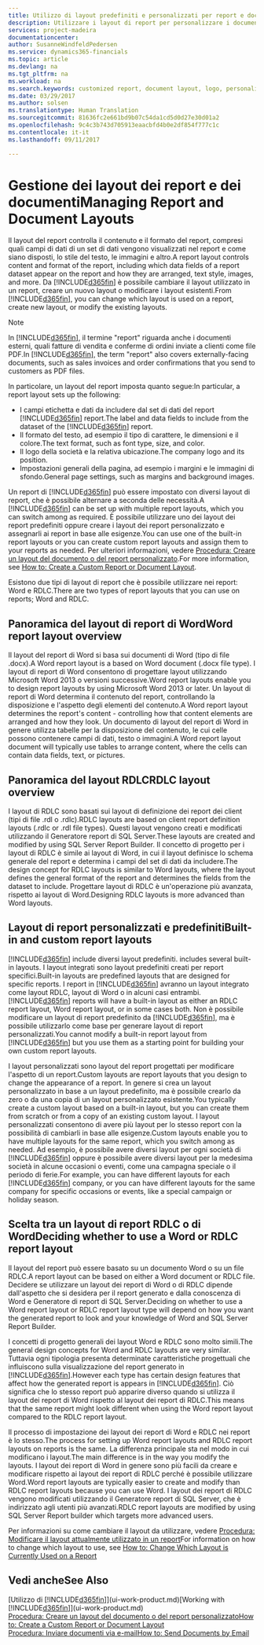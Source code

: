 ```yaml
---
title: Utilizzo di layout predefiniti e personalizzati per report e documenti | Documenti Microsoft
description: Utilizzare i layout di report per personalizzare i documenti, ad esempio, per personalizzare il carattere, il logo o le impostazioni della pagina di file PDF da inviare ai clienti.
services: project-madeira
documentationcenter: 
author: SusanneWindfeldPedersen
ms.service: dynamics365-financials
ms.topic: article
ms.devlang: na
ms.tgt_pltfrm: na
ms.workload: na
ms.search.keywords: customized report, document layout, logo, personalize
ms.date: 03/29/2017
ms.author: solsen
ms.translationtype: Human Translation
ms.sourcegitcommit: 81636fc2e661bd9b07c54da1cd5d0d27e30d01a2
ms.openlocfilehash: 9c4c3b743d705913eaacbfd4b0e2df854f777c1c
ms.contentlocale: it-it
ms.lasthandoff: 09/11/2017

---
```

# <a name="managing-report-and-document-layouts"></a><span data-ttu-id="0782a-103">Gestione dei layout dei report e dei documenti</span><span class="sxs-lookup"><span data-stu-id="0782a-103">Managing Report and Document Layouts</span></span>
<span data-ttu-id="0782a-104">Il layout del report controlla il contenuto e il formato del report, compresi quali campi di dati di un set di dati vengono visualizzati nel report e come siano disposti, lo stile del testo, le immagini e altro.</span><span class="sxs-lookup"><span data-stu-id="0782a-104">A report layout controls content and format of the report, including which data fields of a report dataset appear on the report and how they are arranged, text style, images, and more.</span></span> <span data-ttu-id="0782a-105">Da [!INCLUDE[d365fin](includes/d365fin_md.md)] è possibile cambiare il layout utilizzato in un report, creare un nuovo layout o modificare i layout esistenti.</span><span class="sxs-lookup"><span data-stu-id="0782a-105">From [!INCLUDE[d365fin](includes/d365fin_md.md)], you can change which layout is used on a report, create new layout, or modify the existing layouts.</span></span>

> [!NOTE]  
>   <span data-ttu-id="0782a-106">In [!INCLUDE[d365fin](includes/d365fin_md.md)], il termine "report" riguarda anche i documenti esterni, quali fatture di vendita e conferme di ordini inviate a clienti come file PDF.</span><span class="sxs-lookup"><span data-stu-id="0782a-106">In [!INCLUDE[d365fin](includes/d365fin_md.md)], the term "report" also covers externally-facing documents, such as sales invoices and order confirmations that you send to customers as PDF files.</span></span>

<span data-ttu-id="0782a-107">In particolare, un layout del report imposta quanto segue:</span><span class="sxs-lookup"><span data-stu-id="0782a-107">In particular, a report layout sets up the following:</span></span>

* <span data-ttu-id="0782a-108">I campi etichetta e dati da includere dal set di dati del report [!INCLUDE[d365fin](includes/d365fin_md.md)] report.</span><span class="sxs-lookup"><span data-stu-id="0782a-108">The label and data fields to include from the dataset of the [!INCLUDE[d365fin](includes/d365fin_md.md)] report.</span></span>
* <span data-ttu-id="0782a-109">Il formato del testo, ad esempio il tipo di carattere, le dimensioni e il colore.</span><span class="sxs-lookup"><span data-stu-id="0782a-109">The text format, such as font type, size, and color.</span></span>
* <span data-ttu-id="0782a-110">Il logo della società e la relativa ubicazione.</span><span class="sxs-lookup"><span data-stu-id="0782a-110">The company logo and its position.</span></span>
* <span data-ttu-id="0782a-111">Impostazioni generali della pagina, ad esempio i margini e le immagini di sfondo.</span><span class="sxs-lookup"><span data-stu-id="0782a-111">General page settings, such as margins and background images.</span></span>

<span data-ttu-id="0782a-112">Un report di [!INCLUDE[d365fin](includes/d365fin_md.md)] può essere impostato con diversi layout di report, che è possibile alternare a seconda delle necessità.</span><span class="sxs-lookup"><span data-stu-id="0782a-112">A [!INCLUDE[d365fin](includes/d365fin_md.md)] can be set up with multiple report layouts, which you can switch among as required.</span></span> <span data-ttu-id="0782a-113">È possibile utilizzare uno dei layout dei report predefiniti oppure creare i layout dei report personalizzato e assegnarli ai report in base alle esigenze.</span><span class="sxs-lookup"><span data-stu-id="0782a-113">You can use one of the built-in report layouts or you can create custom report layouts and assign them to your reports as needed.</span></span> <span data-ttu-id="0782a-114">Per ulteriori informazioni, vedere [Procedura: Creare un layout del documento o del report personalizzato](ui-how-create-custom-report-layout.md).</span><span class="sxs-lookup"><span data-stu-id="0782a-114">For more information, see [How to: Create a Custom Report or Document Layout](ui-how-create-custom-report-layout.md).</span></span>

<span data-ttu-id="0782a-115">Esistono due tipi di layout di report che è possibile utilizzare nei report: Word e RDLC.</span><span class="sxs-lookup"><span data-stu-id="0782a-115">There are two types of report layouts that you can use on reports; Word and RDLC.</span></span>

## <a name="word-report-layout-overview"></a><span data-ttu-id="0782a-116">Panoramica del layout di report di Word</span><span class="sxs-lookup"><span data-stu-id="0782a-116">Word report layout overview</span></span>
<span data-ttu-id="0782a-117">Il layout del report di Word si basa sui documenti di Word (tipo di file .docx).</span><span class="sxs-lookup"><span data-stu-id="0782a-117">A Word report layout is a based on Word document (.docx file type).</span></span> <span data-ttu-id="0782a-118">I layout di report di Word consentono di progettare layout utilizzando Microsoft Word 2013 o versioni successive.</span><span class="sxs-lookup"><span data-stu-id="0782a-118">Word report layouts enable you to design report layouts by using Microsoft Word 2013 or later.</span></span> <span data-ttu-id="0782a-119">Un layout di report di Word determina il contenuto del report, controllando la disposizione e l'aspetto degli elementi del contenuto.</span><span class="sxs-lookup"><span data-stu-id="0782a-119">A Word report layout determines the report's content - controlling how that content elements are arranged and how they look.</span></span> <span data-ttu-id="0782a-120">Un documento di layout del report di Word in genere utilizza tabelle per la disposizione del contenuto, le cui celle possono contenere campi di dati, testo o immagini.</span><span class="sxs-lookup"><span data-stu-id="0782a-120">A Word report layout document will typically use tables to arrange content, where the cells can contain data fields, text, or pictures.</span></span>

## <a name="rdlc-layout-overview"></a><span data-ttu-id="0782a-121">Panoramica del layout RDLC</span><span class="sxs-lookup"><span data-stu-id="0782a-121">RDLC layout overview</span></span>
<span data-ttu-id="0782a-122">I layout di RDLC sono basati sui layout di definizione dei report dei client (tipi di file .rdl o .rdlc).</span><span class="sxs-lookup"><span data-stu-id="0782a-122">RDLC layouts are based on client report definition layouts (.rdlc or .rdl file types).</span></span> <span data-ttu-id="0782a-123">Questi layout vengono creati e modificati utilizzando il Generatore report di SQL Server.</span><span class="sxs-lookup"><span data-stu-id="0782a-123">These layouts are created and modified by using SQL Server Report Builder.</span></span> <span data-ttu-id="0782a-124">Il concetto di progetto per i layout di RDLC è simile ai layout di Word, in cui il layout definisce lo schema generale del report e determina i campi del set di dati da includere.</span><span class="sxs-lookup"><span data-stu-id="0782a-124">The design concept for RDLC layouts is similar to Word layouts, where the layout defines the general format of the report and determines the fields from the dataset to include.</span></span> <span data-ttu-id="0782a-125">Progettare layout di RDLC è un'operazione più avanzata, rispetto ai layout di Word.</span><span class="sxs-lookup"><span data-stu-id="0782a-125">Designing RDLC layouts is more advanced than Word layouts.</span></span>

## <a name="built-in-and-custom-report-layouts"></a><span data-ttu-id="0782a-126">Layout di report personalizzati e predefiniti</span><span class="sxs-lookup"><span data-stu-id="0782a-126">Built-in and custom report layouts</span></span>
[!INCLUDE[d365fin](includes/d365fin_md.md)]<span data-ttu-id="0782a-127"> include diversi layout predefiniti.</span><span class="sxs-lookup"><span data-stu-id="0782a-127"> includes several built-in layouts.</span></span> <span data-ttu-id="0782a-128">I layout integrati sono layout predefiniti creati per report specifici.</span><span class="sxs-lookup"><span data-stu-id="0782a-128">Built-in layouts are predefined layouts that are designed for specific reports.</span></span> <span data-ttu-id="0782a-129">I report in [!INCLUDE[d365fin](includes/d365fin_md.md)] avranno un layout integrato come layout RDLC, layout di Word o in alcuni casi entrambi.</span><span class="sxs-lookup"><span data-stu-id="0782a-129">[!INCLUDE[d365fin](includes/d365fin_md.md)] reports will have a built-in layout as either an RDLC report layout, Word report layout, or in some cases both.</span></span> <span data-ttu-id="0782a-130">Non è possibile modificare un layout di report predefinito da [!INCLUDE[d365fin](includes/d365fin_md.md)], ma è possibile utilizzarlo come base per generare layout di report personalizzati.</span><span class="sxs-lookup"><span data-stu-id="0782a-130">You cannot modify a built-in report layout from [!INCLUDE[d365fin](includes/d365fin_md.md)] but you use them as a starting point for building your own custom report layouts.</span></span>

<span data-ttu-id="0782a-131">I layout personalizzati sono layout del report progettati per modificare l'aspetto di un report.</span><span class="sxs-lookup"><span data-stu-id="0782a-131">Custom layouts are report layouts that you design to change the appearance of a report.</span></span> <span data-ttu-id="0782a-132">In genere si crea un layout personalizzato in base a un layout predefinito, ma è possibile crearlo da zero o da una copia di un layout personalizzato esistente.</span><span class="sxs-lookup"><span data-stu-id="0782a-132">You typically create a custom layout based on a built-in layout, but you can create them from scratch or from a copy of an existing custom layout.</span></span> <span data-ttu-id="0782a-133">I layout personalizzati consentono di avere più layout per lo stesso report con la possibilità di cambiarli in base alle esigenze.</span><span class="sxs-lookup"><span data-stu-id="0782a-133">Custom layouts enable you to have multiple layouts for the same report, which you switch among as needed.</span></span> <span data-ttu-id="0782a-134">Ad esempio, è possibile avere diversi layout per ogni società di [!INCLUDE[d365fin](includes/d365fin_md.md)] oppure è possibile avere diversi layout per la medesima società in alcune occasioni o eventi, come una campagna speciale o il periodo di ferie.</span><span class="sxs-lookup"><span data-stu-id="0782a-134">For example, you can have different layouts for each [!INCLUDE[d365fin](includes/d365fin_md.md)] company, or you can have different layouts for the same company for specific occasions or events, like a special campaign or holiday season.</span></span>

## <a name="deciding-whether-to-use-a-word-or-rdlc-report-layout"></a><span data-ttu-id="0782a-135">Scelta tra un layout di report RDLC o di Word</span><span class="sxs-lookup"><span data-stu-id="0782a-135">Deciding whether to use a Word or RDLC report layout</span></span>
<span data-ttu-id="0782a-136">Il layout del report può essere basato su un documento Word o su un file RDLC.</span><span class="sxs-lookup"><span data-stu-id="0782a-136">A report layout can be based on either a Word document or RDLC file.</span></span> <span data-ttu-id="0782a-137">Decidere se utilizzare un layout dei report di Word o di RDLC dipende dall'aspetto che si desidera per il report generato e dalla conoscenza di Word e Generatore di report di SQL Server.</span><span class="sxs-lookup"><span data-stu-id="0782a-137">Deciding on whether to use a Word report layout or RDLC report layout type will depend on how you want the generated report to look and your knowledge of Word and SQL Server Report Builder.</span></span>

<span data-ttu-id="0782a-138">I concetti di progetto generali dei layout Word e RDLC sono molto simili.</span><span class="sxs-lookup"><span data-stu-id="0782a-138">The general design concepts for Word and RDLC layouts are very similar.</span></span> <span data-ttu-id="0782a-139">Tuttavia ogni tipologia presenta determinate caratteristiche progettuali che influiscono sulla visualizzazione del report generato in [!INCLUDE[d365fin](includes/d365fin_md.md)].</span><span class="sxs-lookup"><span data-stu-id="0782a-139">However each type has certain design features that affect how the generated report is appears in [!INCLUDE[d365fin](includes/d365fin_md.md)].</span></span> <span data-ttu-id="0782a-140">Ciò significa che lo stesso report può apparire diverso quando si utilizza il layout dei report di Word rispetto al layout dei report di RDLC.</span><span class="sxs-lookup"><span data-stu-id="0782a-140">This means that the same report might look different when using the Word report layout compared to the RDLC report layout.</span></span>

<span data-ttu-id="0782a-141">Il processo di impostazione dei layout dei report di Word e RDLC nei report è lo stesso.</span><span class="sxs-lookup"><span data-stu-id="0782a-141">The process for setting up Word report layouts and RDLC report layouts on reports is the same.</span></span> <span data-ttu-id="0782a-142">La differenza principale sta nel modo in cui modificano i layout.</span><span class="sxs-lookup"><span data-stu-id="0782a-142">The main difference is in the way you modify the layouts.</span></span> <span data-ttu-id="0782a-143">I layout dei report di Word in genere sono più facili da creare e modificare rispetto ai layout dei report di RDLC perché è possibile utilizzare Word.</span><span class="sxs-lookup"><span data-stu-id="0782a-143">Word report layouts are typically easier to create and modify than RDLC report layouts because you can use Word.</span></span> <span data-ttu-id="0782a-144">I layout dei report di RDLC vengono modificati utilizzando il Generatore report di SQL Server, che è indirizzato agli utenti più avanzati.</span><span class="sxs-lookup"><span data-stu-id="0782a-144">RDLC report layouts are modified by using SQL Server Report builder which targets more advanced users.</span></span>

<span data-ttu-id="0782a-145">Per informazioni su come cambiare il layout da utilizzare, vedere [Procedura: Modificare il layout attualmente utilizzato in un report](ui-how-change-layout-currently-used-report.md)</span><span class="sxs-lookup"><span data-stu-id="0782a-145">For information on how to change which layout to use, see [How to: Change Which Layout is Currently Used on a Report](ui-how-change-layout-currently-used-report.md)</span></span>

## <a name="see-also"></a><span data-ttu-id="0782a-146">Vedi anche</span><span class="sxs-lookup"><span data-stu-id="0782a-146">See Also</span></span>
<span data-ttu-id="0782a-147">[Utilizzo di [!INCLUDE[d365fin](includes/d365fin_md.md)]](ui-work-product.md)</span><span class="sxs-lookup"><span data-stu-id="0782a-147">[Working with [!INCLUDE[d365fin](includes/d365fin_md.md)]](ui-work-product.md)</span></span>  
[<span data-ttu-id="0782a-148">Procedura: Creare un layout del documento o del report personalizzato</span><span class="sxs-lookup"><span data-stu-id="0782a-148">How to: Create a Custom Report or Document Layout</span></span>](ui-how-create-custom-report-layout.md)  
[<span data-ttu-id="0782a-149">Procedura: Inviare documenti via e-mail</span><span class="sxs-lookup"><span data-stu-id="0782a-149">How to: Send Documents by Email</span></span>](ui-how-send-documents-email.md)

